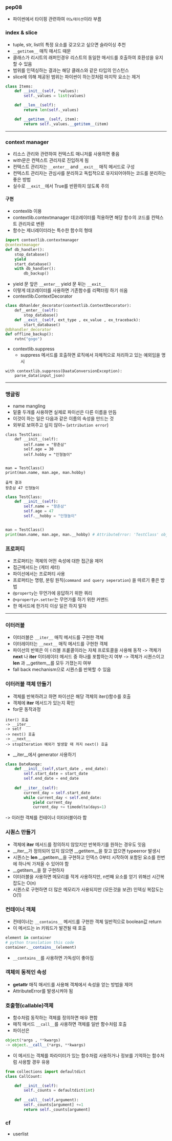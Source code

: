 ### pep08
- 파이썬에서 타이핑 관련하여 `어노테이션`이라 부름

### index & slice 
- tuple, str, list의 특정 요소를 갖고오고 싶으면 슬라이싱 추천
- `__getitem__` 매직 매서드 때문
- 클래스가 리시트의 래퍼인경우 리스트의 동일한 매서드를 호출하여 호환성을 유지 할 수 있음
- 범위를 인덱싱하는 결과는 해당 클래스와 같은 타입의 인스턴스
- slice에 의해 제공된 범위는 파이썬이 하는것처럼 마지막 요소는 제거
```python
class Items:
    def __init__(self, *values):
        self._values = list(values)

    def __len__(self):
        return len(self._values)

    def __getitem__(self, item):
        return self._values.__getitem__(item)
```
---
### context manager
- 리소스 관리와 관련하여 컨텍스트 매니저를 사용하면 좋음
- with문은 컨텍스트 관리자로 진입하게 됨
- 컨텍스트 관리자는 `__enter__` and `__exit__` 매직 메서드로 구성
- 컨텍스트 관리자는 관심사를 분리하고 독립적으로 유지되어야하는 코드를 분리하는 좋은 방법
- 실수로 `__exit__`에서 True를 반환하지 않도록 주의
#### 구현
- contexlib 이용
- contextlib.contextmanager 데코레이터를 적용하면 해당 함수의 코드를 컨텍스트 관리자로 변환
- 함수는 제너레이터라는 특수한 함수의 형태 
```python
import contextlib.contextmanager
@contextmanager
def db_handler():
    stop_database()
    yield 
    start_database()
    with db_handler():
        db_backup()
```
- yield  문 앞은 `__enter__` 
yield 문 뒤는 `__exit__`
- 이렇게 데코레이터를 사용하면 기존함수를 리팩터링 하기 쉬움
- contextlib.ContextDecorator
```python
class dbhanlder_decorator(contextlib.ContextDecorator):
    def__enter__(self):
        stop_database()
    def __exit__(self, ext_type , ex_value , ex_traceback):
        start_database()
@dbhandler_decorator
def offline_backup():
    rutn("gogo")
```
- contextlib.suppress
  - suppress 메서드를 호출하면 로직에서 자체적으로 처리하고 있는 예외임을 명시
```python3
with contextlib.suppress(DaataConversionException):
    parse_data(input_json)
```

---
### 맹글링
- name mangling
- 밑줄 두개를 사용하면 실제로 파이선은 다른 이름을 만듬
- 이것이 하는 일은 다음과 같은 이름의 속성을 만드는 것
- 외부로 보여주고 싶지 않아~ (`attribution error`)
```python3
class TestClass:
    def __init__(self):
        self.name = "왕춘삼"
        self.age = 30
        self.hobby = "인형놀이"


man = TestClass()
print(man.name, man.age, man.hobby)

출력 결과
왕춘삼 47 인형놀이
```
```python
class TestClass:
    def __init__(self):
        self.name = "왕춘삼"
        self.age = 47
        self.__hobby = "인형놀이"


man = TestClass()
print(man.name, man.age, man.__hobby) # AttributeError: 'TestClass' object has no attribute '__hobby
```

### 프로퍼티
- 프로퍼티는 객체의 어떤 속성에 대한 접근을 제어
- 접근메서드는 (게터 세터)
- 파이선에서는 프로퍼티 사용
- 프로퍼티는 명령, 분링 원칙(`command and query seperation`) 을 따르기 좋은 방법
- `@property`는 무언가에 응답하기 위한 쿼리
- `@<property>.setter`는 무언가를 하기 위한 커맨드
- 한 메서드에 한가지 이상 일은 하지 말자

---
### 이터러블
- 이터러블은 `__iter__` 매직 메서드를 구현한 객체
- 이터레이터는 `__next__` 매직 메서드를 구현한 객체 
- 파이선의 반복은 이ㅓ러블 프롵콜이라는 자체 프로토콜을 사용해 동작
-> 객체가 __next__ 나 __iter__ 이터레이터 메서드 중 하나를 포함하는지 여부 
-> 객체가 시퀀스이고 __len__ 과 __getitem__를 모두 가졌는지 여부
- fall back mechanism으로 시퀀스를 반복할 수 있음

### 이터러블 객체 만들기
- 객체를 반복하려고 하면 파이선은 해당 객체의 iter()함수를 호출
- 객체에 __iter__ 메서드가 있는지 확인
- for문 동작과정
```
iter() 호출 
-> __iter__
-> self 
-> next() 호출
-> __next__
-> stopIteration 예외가 발생할 때 까지 next() 호출
```
- __iter__에서 generator 사용하기
```python
class DateRange:
    def __init__(self,start_date , end_date):
        self.start_date = start_date
        self.end_date = end_date
    
    def __iter__(self):
        current_day = self.start_date
        while current_day < self.end_date:
            yield current_day
            current_day += timedelta(days=1)
```
-> 이러한 객체를 컨테이너 이터러블이라 함


### 시퀀스 만들기
- 객체에 __iter__ 메서드를 정의하지 않았지만 반복하기를 원하는 경우도 잇음
- __iter__가 정의되어 있지 않으면 __getitem__을 찾고 없으면 typeerror 발생시
- 시퀀스는 __len__ __getitem__을 구현하고 인덱스 0부터 시작하여 포함된 요소를 한번에 하나씩 가져올 수 있어야 함
- __getitem__을 잘 구현하자
- 이터러블을 사용하면 메모리를 적게 사용하지만, n번째 요소를 얻기 위해선 시간복잡도는 O(n)
- 시퀀스로 구현하면 더 많은 메모리가 사용되지만 (모든것을 보관) 인덱싱 복잡도는 O(1)

### 컨테이너 객체
- 컨테이너는 `__contains__` 메서드를 구현한 객체
일반적으로 boolean값 return 
- 이 메서드는 in 키워드가 발견될 때 호출
```python
element in container
# python translation this code
container.__contains__(element)
```
- `__contains__`를 사용하면 가독성이 좋아짐

### 객체의 동적인 속성
- __getattr__ 매직 매서드를 사용해 객체에서 속성을 얻는 방법을 제어
- AttributeError를 발생시켜야 됨

### 호출형(callable)객체
- 함수처럼 동작하는 객체를 정의하면 매우 편함
- 매직 매서드 `__call__`를 사용하면 객체를 일반 함수처럼 호출
- 파이선은
```python
object(*args , **kwargs)
-> object.__call__(*args, **kwargs)
```
- 이 메서드는 객체를 파라미터가 있는 함수처럼 사용하거나 정보를 기억하는 함수처럼 사용할 경우 유용
```python
from collections import defaultdict
class CallCount:

    def __init__(self):
        self._counts = defaultdict(int)
    
    def __call__(self,argument):
        self._counts[argument] +=1 
        return self._counts[argument]
```

### cf
- userlist